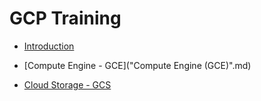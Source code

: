 #  GCP Training

-	[Introduction](Introduction.md)

-	[Compute Engine - GCE]("Compute Engine (GCE)".md)

-	[Cloud Storage - GCS](GCS.md)


<!--stackedit_data:
eyJoaXN0b3J5IjpbMzUwNDI2MjM5XX0=
-->